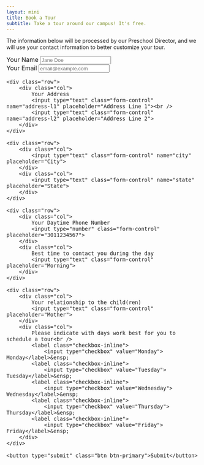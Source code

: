 ```yaml
---
layout: mini 
title: Book a Tour 
subtitle: Take a tour around our campus! It's free. 
---
```


The information below will be processed by our Preschool Director, and we will use your contact information to better customize your tour. 

<form style="font-size: 16px">
    <div class="row">
        <div class="col">
            Your Name
            <input type="text" class="form-control" name="name" placeholder="Jane Doe">
        </div>
        <div class="col">
            Your Email
            <input type="email" class="form-control" name="email" placeholder="email@example.com">
        </div>
    </div>

    <div class="row">
        <div class="col">
            Your Address
            <input type="text" class="form-control" name="address-l1" placeholder="Address Line 1"><br />
            <input type="text" class="form-control" name="address-l2" placeholder="Address Line 2">
        </div>
    </div>

    <div class="row">
        <div class="col">
            <input type="text" class="form-control" name="city" placeholder="City">
        </div>
        <div class="col">
            <input type="text" class="form-control" name="state" placeholder="State">
        </div>
    </div>

    <div class="row">
        <div class="col">
            Your Daytime Phone Number
            <input type="number" class="form-control" placeholder="3011234567">
        </div>
        <div class="col">
            Best time to contact you during the day
            <input type="text" class="form-control" placeholder="Morning">
        </div>
    </div>

    <div class="row">
        <div class="col">
            Your relationship to the child(ren)
            <input type="text" class="form-control" placeholder="Mother">
        </div>
        <div class="col">
            Please indicate with days work best for you to schedule a tour<br />
            <label class="checkbox-inline">
                <input type="checkbox" value="Monday">   Monday</label>&ensp;
            <label class="checkbox-inline">
                <input type="checkbox" value="Tuesday">  Tuesday</label>&ensp;
            <label class="checkbox-inline">
                <input type="checkbox" value="Wednesday">  Wednesday</label>&ensp;
            <label class="checkbox-inline">
                <input type="checkbox" value="Thursday">  Thursday</label>&ensp;
            <label class="checkbox-inline">
                <input type="checkbox" value="Friday">  Friday</label>&ensp;
        </div>
    </div>

    <button type="submit" class="btn btn-primary">Submit</button>
</form>
